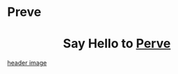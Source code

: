 # Preve
<h1 align="center">Say Hello to <a href="https://preve.onrender.com/">Perve</a>
 </h1>

[header image](/header.png)